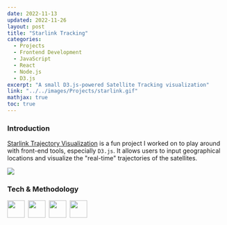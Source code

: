 ```yaml
---
date: 2022-11-13
updated: 2022-11-26
layout: post
title: "Starlink Tracking"
categories:
  - Projects
  - Frontend Development
  - JavaScript
  - React
  - Node.js
  - D3.js
excerpt: "A small D3.js-powered Satellite Tracking visualization"
link: "../../images/Projects/starlink.gif"
mathjax: true
toc: true
---
```


### **Introduction**

[Starlink Trajectory Visualization](https://github.com/Criss-Wang/Satellite-Tracker) is a fun project I worked on to play around with front-end tools, especially `D3.js`. It allows users to input geographical locations and visualize the "real-time" trajectories of the satellites.

![](../../images/Projects/starlink.gif)

### **Tech & Methodology**

<div>
    <img src="https://cdn.jsdelivr.net/gh/devicons/devicon/icons/javascript/javascript-original.svg" width="40" height="40"/>&nbsp;
    <img src="https://cdn.jsdelivr.net/gh/devicons/devicon/icons/css3/css3-original.svg"    width="40" height="40"/>&nbsp;
    <img src="https://cdn.jsdelivr.net/gh/devicons/devicon/icons/react/react-original.svg"  width="40" height="40"/>&nbsp;
    <img src="https://cdn.jsdelivr.net/gh/devicons/devicon/icons/d3js/d3js-original.svg"  width="40" height="40"/>&nbsp;
</div>
